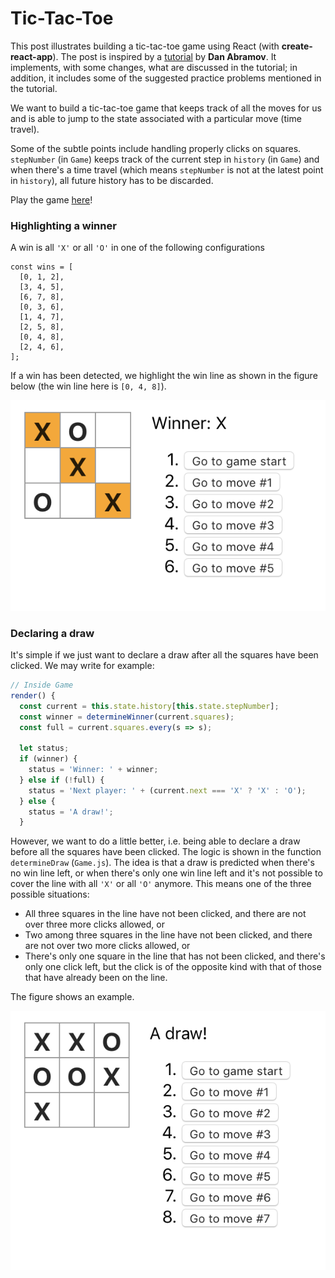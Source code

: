 # Tic-Tac-Toe

This post illustrates building a tic-tac-toe game using React (with
**create-react-app**). The post is inspired by a [tutorial](https://reactjs.org/tutorial/tutorial.html)
by **Dan Abramov**. It implements, with some
changes, what are discussed in the tutorial; in addition, it includes some of
the suggested practice problems mentioned in the tutorial.

We want to build a tic-tac-toe game that keeps track of all
the moves for us and is able to jump to the state
associated with a particular move (time travel).

Some of the subtle points include handling properly clicks on squares.
`stepNumber` (in `Game`) keeps track of the current step in `history`
(in `Game`) and when there's
a time travel (which means `stepNumber` is not at the latest point in `history`),
all future history has to be discarded.

Play the game [here](https://tuan-ng.github.io/tic-tac-toe/)!

### Highlighting a winner

A win is all `'X'` or all `'O'` in one of the following
configurations

```javasript
const wins = [
  [0, 1, 2],
  [3, 4, 5],
  [6, 7, 8],
  [0, 3, 6],
  [1, 4, 7],
  [2, 5, 8],
  [0, 4, 8],
  [2, 4, 6],
];
```

If a win has been detected, we highlight the win line as shown in the
figure below (the win line here is `[0, 4, 8]`).

![a win](/images/win.png)

### Declaring a draw

It's simple if we just want to declare a draw after all the
squares have been clicked. We may write for example:

```javascript
// Inside Game
render() {
  const current = this.state.history[this.state.stepNumber];
  const winner = determineWinner(current.squares);
  const full = current.squares.every(s => s);

  let status;
  if (winner) {
    status = 'Winner: ' + winner;
  } else if (!full) {
    status = 'Next player: ' + (current.next === 'X' ? 'X' : 'O');
  } else {
    status = 'A draw!';
  }
```

However, we want to do a little better, i.e. being able to
declare a draw before all the squares have been clicked.
The logic is shown in the function `determineDraw` (`Game.js`).
The idea is
that a draw is predicted when there's no win line left, or
when there's only one win line left
and it's not possible to cover the line with all `'X'` or all
`'O'` anymore. This means one of the three possible situations:

- All three squares in the line have not been clicked, and there are
  not over three more clicks allowed, or
- Two among three squares in the line have not been clicked, and
  there are not over two more clicks allowed, or
- There's only one square in the line that has not been clicked, and
  there's only one click left, but the click is of the opposite kind
  with that of those that have already been on the line.

The figure shows an example.

![a draw](/images/draw.png)
